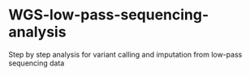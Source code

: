 # WGS-low-pass-sequencing-analysis
Step by step analysis for variant calling and imputation from low-pass sequencing data

